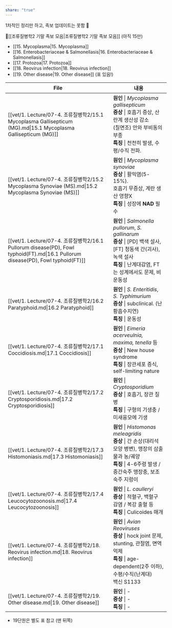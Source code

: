 ```yaml
---
share: "true"
---
```

1차적인 정리만 하고, 족보 업데이트는 못함 🥹 

📍[[조류질병학2 기말 족보 모음|조류질병학2 기말 족보 모음]] (아직 15만)

- [[15. Mycoplasma|15. Mycoplasma]]
- [[16. Enterobacteriaceae & Salmonellasis|16. Enterobacteriaceae & Salmonellasis]] 
- [[17. Protozoa|17. Protozoa]]
- [[18. Reovirus infection|18. Reovirus infection]]
- [[19. Other disease|19. Other disease]] (표 있음!)

| File                                                                                                                        | 내용                                                                                                                                        |
| --------------------------------------------------------------------------------------------------------------------------- | ----------------------------------------------------------------------------------------------------------------------------------------- |
| [[vet/1. Lecture/07-4. 조류질병학2/15.1 Mycoplasma Gallisepticum (MG).md\|15.1 Mycoplasma Gallisepticum (MG)]]                   | **원인** \| *Mycoplasma gallisepticum*<br>**증상** \| 호흡기 증상, 산란계 생산성 감소<br>(칠면조) 안와 부비동의 부종<br>**특징** \| 천천히 발생, 수평/수직 전파.                   |
| [[vet/1. Lecture/07-4. 조류질병학2/15.2 Mycoplasma Synoviae (MS).md\|15.2 Mycoplasma Synoviae (MS)]]                             | **원인** \| *Mycoplasma synoviae*<br>**증상** \| 활믹염(5-15%).<br>호흡기 무증상, 계란 생산 영향X<br>**특징** \| 성장에 **NAD** 필수                                |
| [[vet/1. Lecture/07-4. 조류질병학2/16.1 Pullorum disease(PD), Fowl typhoid(FT).md\|16.1 Pullorum disease(PD), Fowl typhoid(FT)]] | **원인** \| *Salmonella pullorum*, *S. gallinarum*<br>**증상** \| [PD] 백색 설사,<br>[FT] 청동색 간(괴사), 녹색 설사<br>**특징** \| 난계대감염, FT는 성계에서도 문제, 비운동성 |
| [[vet/1. Lecture/07-4. 조류질병학2/16.2 Paratyphoid.md\|16.2 Paratyphoid]]                                                       | **원인** \| *S. Enteritidis*, *S. Typhimurium*<br>**증상** \| subclinical. (난황흡수지연)<br>**특징** \| 운동성                                          |
| [[vet/1. Lecture/07-4. 조류질병학2/17.1 Coccidiosis.md\|17.1 Coccidiosis]]                                                       | **원인** \| *Eimeria acerveulnia, maxima, tenella* 등<br>**증상** \| New house syndrome<br>**특징** \| 장관세포 증식, self-limiting nature             |
| [[vet/1. Lecture/07-4. 조류질병학2/17.2 Cryptosporidiosis.md\|17.2 Cryptosporidiosis]]                                           | **원인** \| *Cryptosporidium*<br>**증상** \| 호흡기, 장관 질병<br>**특징** \| 구형의 기생충 / 미새융모에 기생                                                       |
| [[vet/1. Lecture/07-4. 조류질병학2/17.3 Histomoniasis.md\|17.3 Histomoniasis]]                                                   | **원인** \| *Histomonas meleagridis*<br>**증상** \| 간 손상(대리석 모양 병변), 맹장의 삼출물과 농/궤양<br>**특징** \| 4-6주령 발생 / 중간숙주 맹장충, 보조숙주 지렁이                 |
| [[vet/1. Lecture/07-4. 조류질병학2/17.4 Leucocytozoonosis.md\|17.4 Leucocytozoonosis]]                                           | **원인** \| *L. caulleryi*<br>**증상** \| 적혈구, 백혈구 감염 / 복강 출혈 등<br>**특징** \| Culicoides 매개                                                    |
| [[vet/1. Lecture/07-4. 조류질병학2/18. Reovirus infection.md\|18. Reovirus infection]]                                           | **원인** \| *Avian Reoviruses*<br>**증상** \| hock joint 문제, stunting, 관절염, 면역 억제<br>**특징** \| age-dependent(2주 이하), 수평/수직(난계대)<br>백신 S1133   |
| [[vet/1. Lecture/07-4. 조류질병학2/19. Other disease.md\|19. Other disease]]                                                     | **원인** \| \-<br>**증상** \| \-<br>**특징** \| \-                                                                                              |

- 19단원은 별도 표 참고 (맨 뒤쪽)